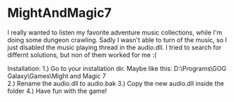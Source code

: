 # MightAndMagic7

I really wanted to listen my favorite adventure music collections, while I'm doing
some dungeon crawling. Sadly I wasn't able to turn of the music, so I just disabled
the music playing thread in the audio.dll. I tried to search for differnt solutions,
but non of them worked for me :(

Installation:
1.) Go to your installation dir. Maybe like this: D:\Programs\GOG Galaxy\Games\Might and Magic 7\
2.) Rename the audio.dll to audio.bak 
3.) Copy the new audio.dll inside the folder
4.) Have fun with the game!
